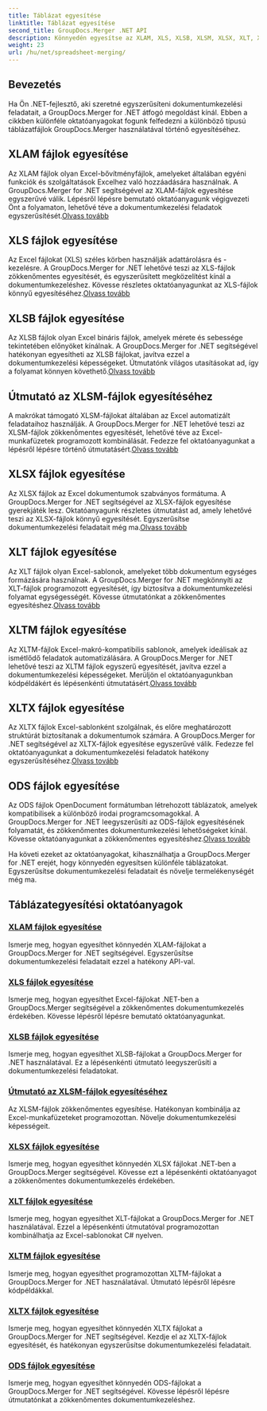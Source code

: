 ```yaml
---
title: Táblázat egyesítése
linktitle: Táblázat egyesítése
second_title: GroupDocs.Merger .NET API
description: Könnyedén egyesítse az XLAM, XLS, XLSB, XLSM, XLSX, XLT, XLTM, XLTX és ODS fájlokat a .NET-ben a GroupDocs.Merger segítségével. A dokumentumkezelési feladatok egyszerűsítése.
weight: 23
url: /hu/net/spreadsheet-merging/
---
```


## Bevezetés

Ha Ön .NET-fejlesztő, aki szeretné egyszerűsíteni dokumentumkezelési feladatait, a GroupDocs.Merger for .NET átfogó megoldást kínál. Ebben a cikkben különféle oktatóanyagokat fogunk felfedezni a különböző típusú táblázatfájlok GroupDocs.Merger használatával történő egyesítéséhez.

## XLAM fájlok egyesítése
 Az XLAM fájlok olyan Excel-bővítményfájlok, amelyeket általában egyéni funkciók és szolgáltatások Excelhez való hozzáadására használnak. A GroupDocs.Merger for .NET segítségével az XLAM-fájlok egyesítése egyszerűvé válik. Lépésről lépésre bemutató oktatóanyagunk végigvezeti Önt a folyamaton, lehetővé téve a dokumentumkezelési feladatok egyszerűsítését.[Olvass tovább](./merge-xlam-files/)

## XLS fájlok egyesítése
Az Excel fájlokat (XLS) széles körben használják adattárolásra és -kezelésre. A GroupDocs.Merger for .NET lehetővé teszi az XLS-fájlok zökkenőmentes egyesítését, és egyszerűsített megközelítést kínál a dokumentumkezeléshez. Kövesse részletes oktatóanyagunkat az XLS-fájlok könnyű egyesítéséhez.[Olvass tovább](./merging-xls-files/)

## XLSB fájlok egyesítése
 Az XLSB fájlok olyan Excel bináris fájlok, amelyek mérete és sebessége tekintetében előnyöket kínálnak. A GroupDocs.Merger for .NET segítségével hatékonyan egyesítheti az XLSB fájlokat, javítva ezzel a dokumentumkezelési képességeket. Útmutatónk világos utasításokat ad, így a folyamat könnyen követhető.[Olvass tovább](./how-to-merge-xlsb-files/)

## Útmutató az XLSM-fájlok egyesítéséhez
 A makrókat támogató XLSM-fájlokat általában az Excel automatizált feladataihoz használják. A GroupDocs.Merger for .NET lehetővé teszi az XLSM-fájlok zökkenőmentes egyesítését, lehetővé téve az Excel-munkafüzetek programozott kombinálását. Fedezze fel oktatóanyagunkat a lépésről lépésre történő útmutatásért.[Olvass tovább](./guide-merging-xlsm-files/)

## XLSX fájlok egyesítése
Az XLSX fájlok az Excel dokumentumok szabványos formátuma. A GroupDocs.Merger for .NET segítségével az XLSX-fájlok egyesítése gyerekjáték lesz. Oktatóanyagunk részletes útmutatást ad, amely lehetővé teszi az XLSX-fájlok könnyű egyesítését. Egyszerűsítse dokumentumkezelési feladatait még ma.[Olvass tovább](./merging-xlsx-files/)

## XLT fájlok egyesítése
 Az XLT fájlok olyan Excel-sablonok, amelyeket több dokumentum egységes formázására használnak. A GroupDocs.Merger for .NET megkönnyíti az XLT-fájlok programozott egyesítését, így biztosítva a dokumentumkezelési folyamat egységességét. Kövesse útmutatónkat a zökkenőmentes egyesítéshez.[Olvass tovább](./merge-xlt-files/)

## XLTM fájlok egyesítése
 Az XLTM-fájlok Excel-makró-kompatibilis sablonok, amelyek ideálisak az ismétlődő feladatok automatizálására. A GroupDocs.Merger for .NET lehetővé teszi az XLTM fájlok egyszerű egyesítését, javítva ezzel a dokumentumkezelési képességeket. Merüljön el oktatóanyagunkban kódpéldákért és lépésenkénti útmutatásért.[Olvass tovább](./merging-xltm-files/)

## XLTX fájlok egyesítése
Az XLTX fájlok Excel-sablonként szolgálnak, és előre meghatározott struktúrát biztosítanak a dokumentumok számára. A GroupDocs.Merger for .NET segítségével az XLTX-fájlok egyesítése egyszerűvé válik. Fedezze fel oktatóanyagunkat a dokumentumkezelési feladatok hatékony egyszerűsítéséhez.[Olvass tovább](./merge-xltx-files/)

## ODS fájlok egyesítése
 Az ODS fájlok OpenDocument formátumban létrehozott táblázatok, amelyek kompatibilisek a különböző irodai programcsomagokkal. A GroupDocs.Merger for .NET leegyszerűsíti az ODS-fájlok egyesítésének folyamatát, és zökkenőmentes dokumentumkezelési lehetőségeket kínál. Kövesse oktatóanyagunkat a zökkenőmentes egyesítéshez.[Olvass tovább](./merging-ods-files/)

Ha követi ezeket az oktatóanyagokat, kihasználhatja a GroupDocs.Merger for .NET erejét, hogy könnyedén egyesítsen különféle táblázatokat. Egyszerűsítse dokumentumkezelési feladatait és növelje termelékenységét még ma.
## Táblázategyesítési oktatóanyagok
### [XLAM fájlok egyesítése](./merge-xlam-files/)
Ismerje meg, hogyan egyesíthet könnyedén XLAM-fájlokat a GroupDocs.Merger for .NET segítségével. Egyszerűsítse dokumentumkezelési feladatait ezzel a hatékony API-val.
### [XLS fájlok egyesítése](./merging-xls-files/)
Ismerje meg, hogyan egyesíthet Excel-fájlokat .NET-ben a GroupDocs.Merger segítségével a zökkenőmentes dokumentumkezelés érdekében. Kövesse lépésről lépésre bemutató oktatóanyagunkat.
### [XLSB fájlok egyesítése](./how-to-merge-xlsb-files/)
Ismerje meg, hogyan egyesíthet XLSB-fájlokat a GroupDocs.Merger for .NET használatával. Ez a lépésenkénti útmutató leegyszerűsíti a dokumentumkezelési feladatokat.
### [Útmutató az XLSM-fájlok egyesítéséhez](./guide-merging-xlsm-files/)
Az XLSM-fájlok zökkenőmentes egyesítése. Hatékonyan kombinálja az Excel-munkafüzeteket programozottan. Növelje dokumentumkezelési képességeit.
### [XLSX fájlok egyesítése](./merging-xlsx-files/)
Ismerje meg, hogyan egyesíthet könnyedén XLSX fájlokat .NET-ben a GroupDocs.Merger segítségével. Kövesse ezt a lépésenkénti oktatóanyagot a zökkenőmentes dokumentumkezelés érdekében.
### [XLT fájlok egyesítése](./merge-xlt-files/)
Ismerje meg, hogyan egyesíthet XLT-fájlokat a GroupDocs.Merger for .NET használatával. Ezzel a lépésenkénti útmutatóval programozottan kombinálhatja az Excel-sablonokat C# nyelven.
### [XLTM fájlok egyesítése](./merging-xltm-files/)
Ismerje meg, hogyan egyesíthet programozottan XLTM-fájlokat a GroupDocs.Merger for .NET használatával. Útmutató lépésről lépésre kódpéldákkal.
### [XLTX fájlok egyesítése](./merge-xltx-files/)
Ismerje meg, hogyan egyesíthet könnyedén XLTX fájlokat a GroupDocs.Merger for .NET segítségével. Kezdje el az XLTX-fájlok egyesítését, és hatékonyan egyszerűsítse dokumentumkezelési feladatait.
### [ODS fájlok egyesítése](./merging-ods-files/)
Ismerje meg, hogyan egyesíthet könnyedén ODS-fájlokat a GroupDocs.Merger for .NET segítségével. Kövesse lépésről lépésre útmutatónkat a zökkenőmentes dokumentumkezeléshez.